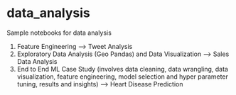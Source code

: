 # data_analysis
Sample notebooks for data analysis


1) Feature Engineering --> Tweet Analysis
2) Exploratory Data Analysis (Geo Pandas) and Data Visualization --> Sales Data Analysis
3) End to End ML Case Study (involves data cleaning, data wrangling, data visualization, feature engineering, model selection and hyper parameter tuning, results and insights) --> Heart Disease Prediction
